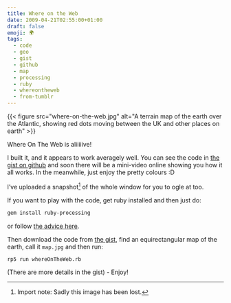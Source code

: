 ```yaml
---
title: Where on the Web
date: 2009-04-21T02:55:00+01:00
draft: false
emoji: 🌍
tags:
  - code
  - geo
  - gist
  - github
  - map
  - processing
  - ruby
  - whereontheweb
  - from-tumblr
---
```

{{< figure src="where-on-the-web.jpg" alt="A terrain map of the earth over the Atlantic, showing red dots moving between the UK and other places on earth" >}}

Where On The Web is aliiiiive!

I built it, and it appears to work averagely well. You can see the code in [the gist on github](https://gist.github.com/jphastings/98878) and soon there will be a mini-video online showing you how it all works. In the meanwhile, just enjoy the pretty colours :D

I’ve uploaded a snapshot[^1] of the whole window for you to ogle at too.

If you want to play with the code, get ruby installed and then just do:

```bash
gem install ruby-processing
```

or follow [the advice here](https://github.com/jashkenas/ruby-processing/wiki/getting-started).

Then download the code from [the gist](https://gist.github.com/98878), find an equirectangular map of the earth, call it `map.jpg` and then run:

```bash
rp5 run whereOnTheWeb.rb
```

(There are more details in the gist) - Enjoy!

[^1]: Import note: Sadly this image has been lost.
